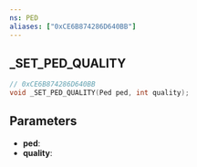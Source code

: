 ```yaml
---
ns: PED
aliases: ["0xCE6B874286D640BB"]
---
```

## _SET_PED_QUALITY

```c
// 0xCE6B874286D640BB
void _SET_PED_QUALITY(Ped ped, int quality);
```

## Parameters
* **ped**:
* **quality**:
